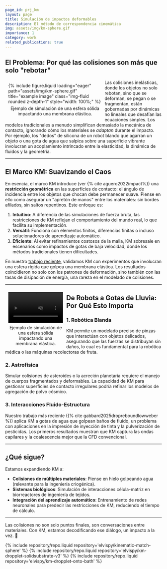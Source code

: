 ```yaml
---
page_id: prj_km
layout: page
title: Simulación de impactos deformables
description: El método de correspondencia cinemática
img: assets/img/km-sphere.gif
importance: 1
category: work
related_publications: true
---
```


## El Problema: Por qué las colisiones son más que solo "rebotar"

<figure style="float: left; margin: 10px; max-width: 300px;">
    {% include figure.liquid loading="eager" path="assets/img/km-sphere.gif" title="example image" class="img-fluid rounded z-depth-1" style="width: 100%;" %}
    <figcaption style="text-align: center; margin-top: 5px;">
        Ejemplo de simulación de una esfera sólida impactando una membrana elástica.
    </figcaption>
</figure>

Las colisiones inelásticas, donde los objetos no solo rebotan, sino que se deforman, se pegan o se fragmentan, están gobernadas por dinámicas no lineales que desafían las ecuaciones simples. Los modelos tradicionales a menudo simplifican demasiado la mecánica de contacto, ignorando cómo los materiales se _adaptan_ durante el impacto. Por ejemplo, los "dedos" de silicona de un robot blando que agarran un objeto o una gota de agua que salpica sobre una superficie vibrante involucran un acoplamiento intrincado entre la elasticidad, la dinámica de fluidos y la geometría.

---

## El Marco KM: Suavizando el Caos

En esencia, el marco KM introduce (ver {% cite aguero2022impact%}) una **restricción geométrica** en las superficies de contacto: el ángulo de incidencia entre los objetos que chocan debe permanecer suave. Piense en ello como asegurar un "apretón de manos" entre los materiales: sin bordes afilados, sin saltos repentinos. Este enfoque es:

1.  **Intuitivo**: A diferencia de las simulaciones de fuerza bruta, las restricciones de KM reflejan el comportamiento del mundo real, lo que facilita su implementación.
2.  **Versátil**: Funciona con elementos finitos, diferencias finitas o incluso solucionadores de aprendizaje automático.
3.  **Eficiente**: Al evitar refinamientos costosos de la malla, KM sobresale en escenarios como impactos de gotas de baja velocidad, donde los métodos tradicionales tienen dificultades.

En nuestro [trabajo reciente](https://royalsocietypublishing.org/doi/10.1098/rspa.2022.0340), validamos KM con experimentos que involucran una esfera rígida que golpea una membrana elástica. Los resultados coincidieron no solo con los patrones de deformación, sino también con las tasas de disipación de energía, una rareza en el modelado de colisiones.

---

<figure style="float: left; margin: 10px; width: 35%;">
  <div style="position: relative; width: 100%; padding-bottom: 56.25%; height: 0; overflow: hidden;">
    <video autoplay muted loop controls 
           style="position: absolute; top: 0; left: 0; width: 100%; height: 100%;" 
           preload="auto">
      <source src="/assets/img/drop.mp4" type="video/mp4">
      Your browser does not support the video tag.
    </video>
  </div>
  <figcaption style="text-align: center; margin-top: 5px;">
    Ejemplo de simulación de una esfera sólida impactando una membrana elástica.
  </figcaption>
</figure>

## De Robots a Gotas de Lluvia: Por Qué Esto Importa

### 1. **Robótica Blanda**

KM permite un modelado preciso de pinzas que interactúan con objetos delicados, asegurando que las fuerzas se distribuyan sin daños, lo cual es fundamental para la robótica médica o las máquinas recolectoras de fruta.

### 2. **Astrofísica**

Simular colisiones de asteroides o la acreción planetaria requiere el manejo de cuerpos fragmentados y deformables. La capacidad de KM para gestionar superficies de contacto irregulares podría refinar los modelos de agregación de polvo cósmico.

### 3. **Interacciones Fluido-Estructura**

Nuestro trabajo más reciente ({% cite gabbard2025dropreboundlowweber %}) aplica KM a gotas de agua que golpean baños de fluido, un problema con aplicaciones en la impresión de inyección de tinta y la pulverización de pesticidas. Los primeros resultados muestran que KM captura las ondas capilares y la coalescencia mejor que la CFD convencional.

---

## ¿Qué sigue?

Estamos expandiendo KM a:

- **Colisiones de múltiples materiales**: Piense en hielo golpeando agua (relevante para la ingeniería criogénica).
- **Sistemas biológicos**: Simulación de interacciones célula-matriz en biorreactores de ingeniería de tejidos.
- **Integración del aprendizaje automático**: Entrenamiento de redes neuronales para predecir las restricciones de KM, reduciendo el tiempo de cálculo.

---

Las colisiones no son solo puntos finales, son conversaciones entre materiales. Con KM, estamos decodificando ese diálogo, un impacto a la vez. 🚀

<div class="repositories d-flex flex-wrap flex-md-row flex-column justify-content-between align-items-center">
    {% include repository/repo.liquid repository='elvispy/kinematic-match-sphere' %}  
    {% include repository/repo.liquid repository='elvispy/km-dropplet-solidsubstrate-v3' %}  
    {% include repository/repo.liquid repository='elvispy/km-dropplet-onto-bath' %}  
</div>
